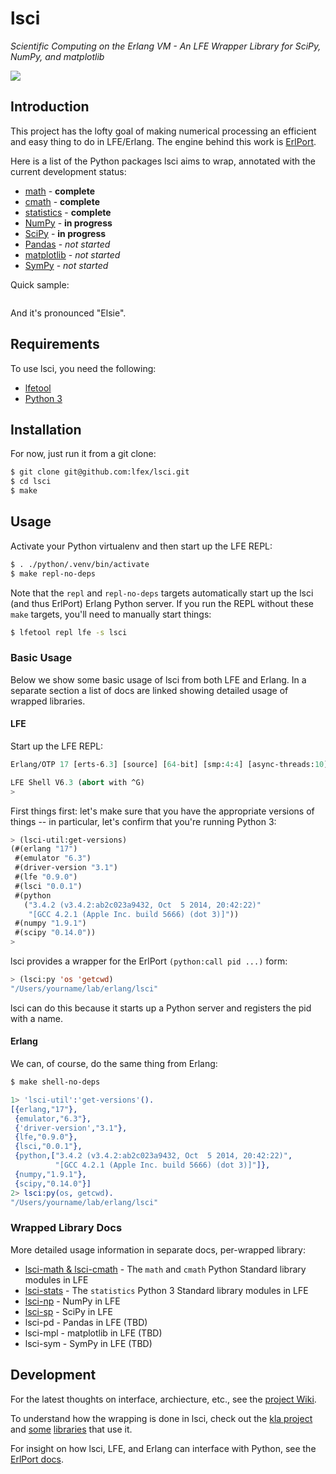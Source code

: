 # lsci

*Scientific Computing on the Erlang VM - An LFE Wrapper Library for SciPy, NumPy, and matplotlib*

<img src="resources/images/WelcomeHomeElsie.jpg"/>


## Introduction

This project has the lofty goal of making numerical processing an efficient and
easy thing to do in LFE/Erlang. The engine behind this work is
[ErlPort](http://erlport.org/docs/python.html).

Here is a list of the Python packages lsci aims to wrap, annotated with
the current development status:

 * [math](https://docs.python.org/3/library/math.html) -
   <strong>complete</strong>
 * [cmath](https://docs.python.org/3/library/cmath.html) -
   <strong>complete</strong>
 * [statistics](https://docs.python.org/3/library/statistics.html) -
   <strong>complete</strong>
 * [NumPy](http://www.numpy.org/) -
   <strong>in progress</strong>
 * [SciPy](http://www.scipy.org/scipylib/index.html) -
   <strong>in progress</strong>
 * [Pandas](http://pandas.pydata.org/) -
   <em>not started</em>
 * [matplotlib](http://matplotlib.org/) -
   <em>not started</em>
 * [SymPy](http://www.sympy.org/en/index.html) -
   <em>not started</em>

Quick sample:

```cl

```

And it's pronounced "Elsie".


## Requirements

To use lsci, you need the following:

* [lfetool](http://docs.lfe.io/quick-start/1.html)
* [Python 3](https://www.python.org/downloads/)


## Installation

For now, just run it from a git clone:

```bash
$ git clone git@github.com:lfex/lsci.git
$ cd lsci
$ make
```


## Usage

Activate your Python virtualenv and then start up the LFE REPL:

```bash
$ . ./python/.venv/bin/activate
$ make repl-no-deps
```

Note that the ``repl`` and ``repl-no-deps`` targets automatically start up
the lsci (and thus ErlPort) Erlang Python server. If you run the REPL without
these ``make`` targets, you'll need to manually start things:

```bash
$ lfetool repl lfe -s lsci
```


### Basic Usage

Below we show some basic usage of lsci from both LFE and Erlang. In a
separate section a list of docs are linked showing detailed usage of wrapped
libraries.


#### LFE

Start up the LFE REPL:

```cl
Erlang/OTP 17 [erts-6.3] [source] [64-bit] [smp:4:4] [async-threads:10] ...

LFE Shell V6.3 (abort with ^G)
>
```

First things first: let's make sure that you have the appropriate versions
of things -- in particular, let's confirm that you're running Python 3:

```cl
> (lsci-util:get-versions)
(#(erlang "17")
 #(emulator "6.3")
 #(driver-version "3.1")
 #(lfe "0.9.0")
 #(lsci "0.0.1")
 #(python
   ("3.4.2 (v3.4.2:ab2c023a9432, Oct  5 2014, 20:42:22)"
    "[GCC 4.2.1 (Apple Inc. build 5666) (dot 3)]"))
 #(numpy "1.9.1")
 #(scipy "0.14.0"))
>
```

lsci provides a wrapper for the ErlPort ``(python:call pid ...)`` form:

```cl
> (lsci:py 'os 'getcwd)
"/Users/yourname/lab/erlang/lsci"
```

lsci can do this because it starts up a Python server and registers the pid
with a name.


#### Erlang

We can, of course, do the same thing from Erlang:

```bash
$ make shell-no-deps
```

```erlang
1> 'lsci-util':'get-versions'().
[{erlang,"17"},
 {emulator,"6.3"},
 {'driver-version',"3.1"},
 {lfe,"0.9.0"},
 {lsci,"0.0.1"},
 {python,["3.4.2 (v3.4.2:ab2c023a9432, Oct  5 2014, 20:42:22)",
          "[GCC 4.2.1 (Apple Inc. build 5666) (dot 3)]"]},
 {numpy,"1.9.1"},
 {scipy,"0.14.0"}]
2> lsci:py(os, getcwd).
"/Users/yourname/lab/erlang/lsci"
```


### Wrapped Library Docs

More detailed usage information in separate docs, per-wrapped library:

* [lsci-math & lsci-cmath](doc/math.md) - The ``math`` and ``cmath`` Python
  Standard library modules in LFE
* [lsci-stats](doc/stats.md) - The ``statistics`` Python 3 Standard library
  modules in LFE
* [lsci-np](doc/numpy.md) - NumPy in LFE
* [lsci-sp](doc/scipy.md) - SciPy in LFE
* lsci-pd - Pandas in LFE (TBD)
* lsci-mpl - matplotlib in LFE (TBD)
* lsci-sym - SymPy in LFE (TBD)


## Development

For the latest thoughts on interface, archiecture, etc., see the
[project Wiki](https://github.com/oubiwann/lsci/wiki).

To understand how the wrapping is done in lsci, check out the
[kla project](https://github.com/billosys/kla) and
[some](https://github.com/billosys/kanin)
[libraries](https://github.com/billosys/lric) that use it.

For insight on how lsci, LFE, and Erlang can interface with Python, see the
[ErlPort docs](http://erlport.org/docs/python.html).
